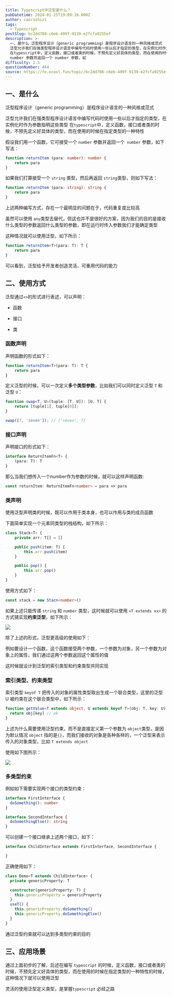 ```yaml
---
title: Typescript中泛型是什么？
pubDatetime: 2024-01-25T19:09:16.000Z
author: caorushizi
tags:
  - Typescript
postSlug: bc2dd708-c6eb-499f-9139-e2fcfa9255ef
description: >-
  一、是什么 泛型程序设计（generic programming）是程序设计语言的一种风格或范式
  泛型允许我们在强类型程序设计语言中编写代码时使用一些以后才指定的类型，在实例化时作为参数指明这些类型
  在typescript中，定义函数，接口或者类的时候，不预先定义好具体的类型，而在使用的时候在指定类型的一种特性 假设我们用一个函数，它可接受一个
  number 参数并返回一个 number 参数，如
difficulty: 2.5
questionNumber: 464
source: https://fe.ecool.fun/topic/bc2dd708-c6eb-499f-9139-e2fcfa9255ef
---
```


## 一、是什么

泛型程序设计（generic programming）是程序设计语言的一种风格或范式

泛型允许我们在强类型程序设计语言中编写代码时使用一些以后才指定的类型，在实例化时作为参数指明这些类型
在`typescript`中，定义函数，接口或者类的时候，不预先定义好具体的类型，而在使用的时候在指定类型的一种特性

假设我们用一个函数，它可接受一个 `number` 参数并返回一个` number` 参数，如下写法：

```ts
function returnItem (para: number): number {
    return para
}
```

如果我们打算接受一个 `string` 类型，然后再返回 `string`类型，则如下写法：

```ts
function returnItem (para: string): string {
    return para
}
```

上述两种编写方式，存在一个最明显的问题在于，代码重复度比较高

虽然可以使用 `any`类型去替代，但这也并不是很好的方案，因为我们的目的是接收什么类型的参数返回什么类型的参数，即在运行时传入参数我们才能确定类型

这种情况就可以使用泛型，如下所示：

```ts
function returnItem<T>(para: T): T {
    return para
}
```

可以看到，泛型给予开发者创造灵活、可重用代码的能力



## 二、使用方式

泛型通过`<>`的形式进行表述，可以声明：

- 函数

- 接口
- 类



### 函数声明

声明函数的形式如下：

```ts
function returnItem<T>(para: T): T {
    return para
}
```

定义泛型的时候，可以一次定义**多个类型参数**，比如我们可以同时定义泛型 `T` 和 泛型 `U`：

```ts
function swap<T, U>(tuple: [T, U]): [U, T] {
    return [tuple[1], tuple[0]];
}

swap([7, 'seven']); // ['seven', 7]
```





### 接口声明

声明接口的形式如下：

```ts
interface ReturnItemFn<T> {
    (para: T): T
}
```

那么当我们想传入一个number作为参数的时候，就可以这样声明函数:

```ts
const returnItem: ReturnItemFn<number> = para => para
```

###

### 类声明

使用泛型声明类的时候，既可以作用于类本身，也可以作用与类的成员函数

下面简单实现一个元素同类型的栈结构，如下所示：

```ts
class Stack<T> {
    private arr: T[] = []

    public push(item: T) {
        this.arr.push(item)
    }

    public pop() {
        this.arr.pop()
    }
}
```

使用方式如下：

```ts
const stack = new Stacn<number>()
```

如果上述只能传递 `string` 和 `number` 类型，这时候就可以使用 `<T extends xx>` 的方式猜实现**约束泛型**，如下所示：

 ![](https://static.ecool.fun//article/fab37f80-c8f9-48a9-ba72-2aa8c3af6b00.png)





除了上述的形式，泛型更高级的使用如下：

例如要设计一个函数，这个函数接受两个参数，一个参数为对象，另一个参数为对象上的属性，我们通过这两个参数返回这个属性的值

这时候就设计到泛型的索引类型和约束类型共同实现

### 索引类型、约束类型

索引类型 `keyof T` 把传入的对象的属性类型取出生成一个联合类型，这里的泛型 U 被约束在这个联合类型中，如下所示：

```ts
function getValue<T extends object, U extends keyof T>(obj: T, key: U) {
  return obj[key] // ok
}
```

上述为什么需要使用泛型约束，而不是直接定义第一个参数为 `object`类型，是因为默认情况 `object` 指的是`{}`，而我们接收的对象是各种各样的，一个泛型来表示传入的对象类型，比如 `T extends object`

使用如下图所示：

 ![](https://static.ecool.fun//article/19ea7bdd-176b-4db7-9bdb-72d1318c6fea.png)





### 多类型约束

例如如下需要实现两个接口的类型约束：

```ts
interface FirstInterface {
  doSomething(): number
}

interface SecondInterface {
  doSomethingElse(): string
}

```

可以创建一个接口继承上述两个接口，如下：

```ts
interface ChildInterface extends FirstInterface, SecondInterface {

}
```

正确使用如下：

```ts
class Demo<T extends ChildInterface> {
  private genericProperty: T

  constructor(genericProperty: T) {
    this.genericProperty = genericProperty
  }
  useT() {
    this.genericProperty.doSomething()
    this.genericProperty.doSomethingElse()
  }
}
```

通过泛型约束就可以达到多类型约束的目的



## 三、应用场景

通过上面初步的了解，后述在编写 `typescript` 的时候，定义函数，接口或者类的时候，不预先定义好具体的类型，而在使用的时候在指定类型的一种特性的时候，这种情况下就可以使用泛型

灵活的使用泛型定义类型，是掌握`typescript` 必经之路

